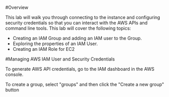 #Overview

This lab will walk you through connecting to the instance and configuring security credentials so that you can interact with the AWS APIs and command line tools.  This lab will cover the following topics:
* Creating an IAM Group and adding an IAM user to the Group.
* Exploring the properties of an IAM User.
* Creating an IAM Role for EC2

#Managing AWS IAM User and Security Credentials

To generate AWS API credentials, go to the IAM dashboard in the AWS console.

<this is the first pic>

To create a group, select "groups" and then click the "Create a new group" button

<second pic>

